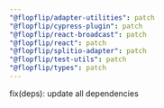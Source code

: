 ```yaml
---
"@flopflip/adapter-utilities": patch
"@flopflip/cypress-plugin": patch
"@flopflip/react-broadcast": patch
"@flopflip/react": patch
"@flopflip/splitio-adapter": patch
"@flopflip/test-utils": patch
"@flopflip/types": patch
---
```


fix(deps): update all dependencies
